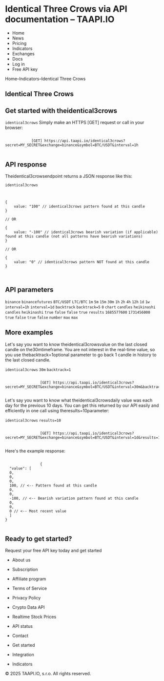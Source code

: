 # Identical Three Crows via API documentation – TAAPI.IO

- Home
- News
- Pricing
- Indicators
- Exchanges
- Docs
- Log in
- Free API key

Home–Indicators–Identical Three Crows


## Identical Three Crows

## Get started with theidentical3crows
`identical3crows` Simply make an HTTPS [GET] request or call in your browser:


```

			[GET] https://api.taapi.io/identical3crows?secret=MY_SECRET&exchange=binance&symbol=BTC/USDT&interval=1h
		
```

## API response
Theidentical3crowsendpoint returns a JSON response like this:

`identical3crows` 
```

			
{
    value: "100" // identical3crows pattern found at this candle
}
				
// OR

{
    value: "-100" // identical3crows bearish variation (if applicable) found at this candle (not all patterns have bearish variations)
}
				
// OR
				
{
    value: "0" // identical3crows pattern NOT found at this candle
}
			
		
```

## API parameters
`binance` `binancefutures` `BTC/USDT` `LTC/BTC` `1m` `5m` `15m` `30m` `1h` `2h` `4h` `12h` `1d` `1w` `interval=1h` `interval=1d` `backtrack` `backtrack=5` `0` `chart` `candles` `heikinashi` `candles` `heikinashi` `true` `false` `false` `true` `results` `1685577600` `1731456000` `true` `false` `true` `false` `number` `max` `max` 
## More examples
Let's say you want to know theidentical3crowsvalue on the last closed candle on the30mtimeframe. You are not interest in the real-time value, so you use thebacktrack=1optional parameter to go back 1 candle in history to the last closed candle.

`identical3crows` `30m` `backtrack=1` 
```

				[GET] https://api.taapi.io/identical3crows?secret=MY_SECRET&exchange=binance&symbol=BTC/USDT&interval=30m&backtrack=1
			
```
Let's say you want to know what theidentical3crowsdaily value was each day for the previous 10 days. You can get this returned by our API easily and efficiently in one call using theresults=10parameter:

`identical3crows` `results=10` 
```

				[GET] https://api.taapi.io/identical3crows?secret=MY_SECRET&exchange=binance&symbol=BTC/USDT&interval=1d&results=10
			
```
Here's the example response:


```

				{
  "value": [
  0,
  0,
  0,
  100, // <-- Pattern found at this candle
  0,
  0,
  -100, // <-- Bearish variation pattern found at this candle
  0,
  0,
  0 // <-- Most recent value 
  ]
}
			
```

## Ready to get started?
Request your free API key today and get started

- About us
- Subscription
- Affiliate program
- Terms of Service
- Privacy Policy
- Crypto Data API
- Realtime Stock Prices
- API status
- Contact

- Get started
- Integration
- Indicators

© 2025 TAAPI.IO, s.r.o. All rights reserved.

